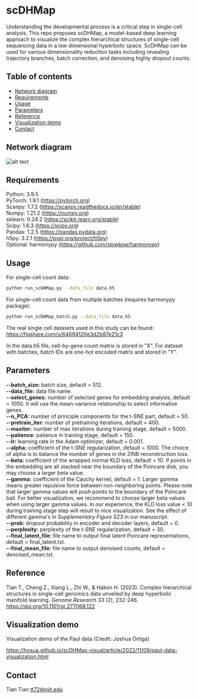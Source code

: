 # scDHMap

Understanding the developmental process is a critical step in single-cell analysis. This repo proposes scDHMap, a model-based deep learning approach to visualize the complex hierarchical structures of single-cell sequencing data in a low dimensional hyperbolic space. ScDHMap can be used for various dimensionality reduction tasks including revealing trajectory branches, batch correction, and denoising highly dropout counts.

## Table of contents
- [Network diagram](#diagram)
- [Requirements](#requirements)
- [Usage](#usage)
- [Parameters](#parameters)
- [Reference](#reference)
- [Visualization demo](#demo)
- [Contact](#contact)

## <a name="diagram"></a>Network diagram
![alt text](https://github.com/ttgump/scDHMap/blob/main/network.png?raw=True)

## <a name="requirements"></a>Requirements
Python: 3.9.5<br/>
PyTorch: 1.9.1 (https://pytorch.org)<br/>
Scanpy: 1.7.2 (https://scanpy.readthedocs.io/en/stable)<br/>
Numpy: 1.21.2 (https://numpy.org)<br/>
sklearn: 0.24.2 (https://scikit-learn.org/stable)<br/>
Scipy: 1.6.3 (https://scipy.org)<br/>
Pandas: 1.2.5 (https://pandas.pydata.org)<br/>
h5py: 3.2.1 (https://pypi.org/project/h5py)<br/>
Optional: harmonypy (https://github.com/slowkow/harmonypy)

## <a name="usage"></a>Usage
For single-cell count data:

```sh
python run_scDHMap.py --data_file data.h5
```

For single-cell count data from multiple batches (requires harmonypy package):

```sh
python run_scDHMap_batch.py --data_file data.h5
```

The real single cell datasets used in this study can be found: https://figshare.com/s/64694120e3d2b87e21c3

In the data.h5 file, cell-by-gene count matrix is stored in "X". For dataset with batches, batch IDs are one-hot encoded matrix and stored in "Y".

## <a name="parameters"></a>Parameters
**--batch_size:** batch size, default = 512.<br/>
**--data_file:** data file name.<br/>
**--select_genes:** number of selected genes for embedding analysis, default = 1000. It will use the mean-variance relationship to select informative genes.<br/>
**--n_PCA:** number of principle components for the t-SNE part, default = 50.<br/>
**--pretrain_iter:** number of pretraining iterations, default = 400.<br/>
**--maxiter:** number of max iterations during training stage, default = 5000.<br/>
**--patience:** patience in training stage, default = 150.<br/>
**--lr:** learning rate in the Adam optimizer, default = 0.001.<br/>
**--alpha:** coefficient of the t-SNE regularization, default = 1000. The choice of alpha is to balance the number of genes in the ZINB reconstruction loss.<br/>
**--beta:** coefficient of the wrapped normal KLD loss, default = 10. If points in the embedding are all stacked near the boundary of the Poincare disk, you may choose a larger beta value.<br/>
**--gamma:** coefficient of the Cauchy kernel, default = 1. Larger gamma means greater repulsive force between non-neighboring points. Please note that larger gamma values will push points to the boundary of the Poincare ball. For better visualization, we recommend to choose larger beta values when using larger gamma values. In our experience, the KLD loss value < 10 during training stage step will result to nice visualization. See the effect of different gamma's in *Supplementary Figure S23* in our manuscript.<br/>
**--prob:** dropout probability in encoder and decoder layers, default = 0.<br/>
**--perplexity:** perplexity of the t-SNE regularization, default = 30.<br/>
**--final_latent_file:** file name to output final latent Poincare representations, default = final_latent.txt.<br/>
**--final_mean_file:** file name to output denoised counts, default = denoised_mean.txt.<br/>

## <a name="reference"></a>Reference
Tian T., Cheng Z., Xiang L., Zhi W., & Hakon H. (2023). Complex hierarchical structures in single-cell genomics data unveiled by deep hyperbolic manifold learning. *Genome Research* 33 (2), 232-246. https://doi.org/10.1101/gr.277068.122

## <a name="demo"></a>Visualization demo
Visualization demo of the Paul data (Credit: Joshua Ortiga)

https://hosua.github.io/scDHMap-visual/article/2022/11/09/paul-data-visualization.html

## <a name="contact"></a>Contact
Tian Tian tt72@njit.edu
